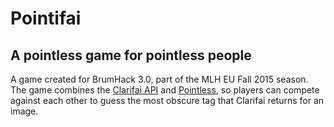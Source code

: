 # Pointifai
## A pointless game for pointless people

A game created for BrumHack 3.0, part of the MLH EU Fall 2015 season. The game combines the [Clarifai API](http://clarifai.com/) and [Pointless](https://en.wikipedia.org/wiki/Pointless_(game_show)), so players can compete against each other to guess the most obscure tag that Clarifai returns for an image.